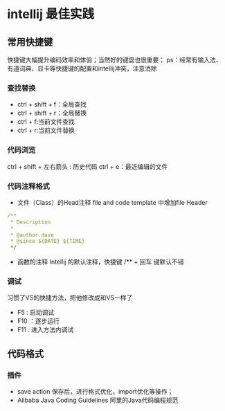# intellij 最佳实践

## 常用快捷键

快捷键大幅提升编码效率和体验；当然好的键盘也很重要；
ps：经常有输入法、有道词典、显卡等快捷键的配置和intellij冲突，注意消除

### 查找替换

- ctrl + shift + f：全局查找
- ctrl + shift + r：全局替换
- ctrl + f:当前文件查找
- ctrl + r:当前文件替换

### 代码浏览
ctrl + shift + 左右箭头 : 历史代码
ctrl + e：最近编辑的文件

### 代码注释格式

- 文件（Class）的Head注释 file and code template 中增加file Header

````yaml
/**
 * Description
 * 
 * @author dave
 * @since ${DATE} ${TIME}
 */

````

- 函数的注释 Intellij 的默认注释，快捷键 /** + 回车 键默认不错

### 调试
习惯了VS的快捷方法，把他修改成和VS一样了
- F5 : 启动调试
- F10 ：逐步运行
- F11 : 进入方法内调试



## 代码格式

### 插件

- save action 保存后，进行格式优化，import优化等操作；
- Alibaba Java Coding Guidelines 阿里的Java代码编程规范








